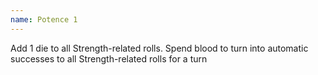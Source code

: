 ```yaml
---
name: Potence 1
---
```


Add 1 die to all Strength-related rolls. Spend blood to turn into automatic successes to all Strength-related rolls for a turn